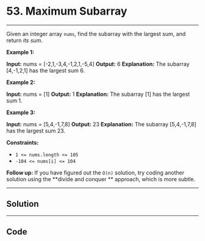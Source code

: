 # 53. Maximum Subarray

---

Given an integer array `nums`, find the subarray with the largest sum, and return _its sum_.

 

**Example 1:**


**Input:** nums = [-2,1,-3,4,-1,2,1,-5,4]
**Output:** 6
**Explanation:** The subarray [4,-1,2,1] has the largest sum 6.


**Example 2:**


**Input:** nums = [1]
**Output:** 1
**Explanation:** The subarray [1] has the largest sum 1.


**Example 3:**


**Input:** nums = [5,4,-1,7,8]
**Output:** 23
**Explanation:** The subarray [5,4,-1,7,8] has the largest sum 23.


 

**Constraints:**

  * `1 <= nums.length <= 105`
  * `-104 <= nums[i] <= 104`



 

**Follow up:** If you have figured out the `O(n)` solution, try coding another solution using the **divide and conquer ** approach, which is more subtle.

---

## Solution



---

## Code
```python


```